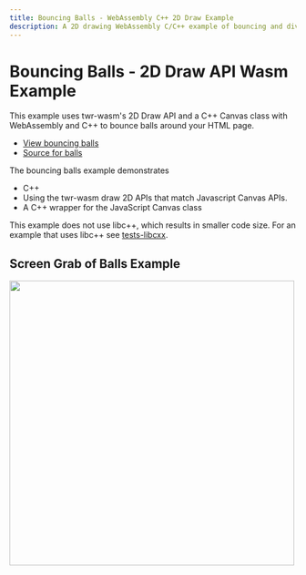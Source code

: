 ```yaml
---
title: Bouncing Balls - WebAssembly C++ 2D Draw Example
description: A 2D drawing WebAssembly C/C++ example of bouncing and dividing balls using Canvas like 2D API with twr-wasm
---
```


# Bouncing Balls - 2D Draw API Wasm Example
This example uses twr-wasm's 2D Draw API and a C++ Canvas class with WebAssembly and C++ to bounce balls around your HTML page.

* [View bouncing balls](/examples/dist/balls/index.html) 
* [Source for balls](https://github.com/twiddlingbits/twr-wasm/tree/main/examples/balls) 

The bouncing balls example demonstrates

* C++
* Using the twr-wasm draw 2D APIs that match Javascript Canvas APIs.
* A C++ wrapper for the JavaScript Canvas class

This example does not use libc++, which results in smaller code size.   For an example that uses libc++ see [tests-libcxx](examples-libcxx.md).

## Screen Grab of Balls Example
 <img src="../../img/readme-img-balls.png" width="500">

